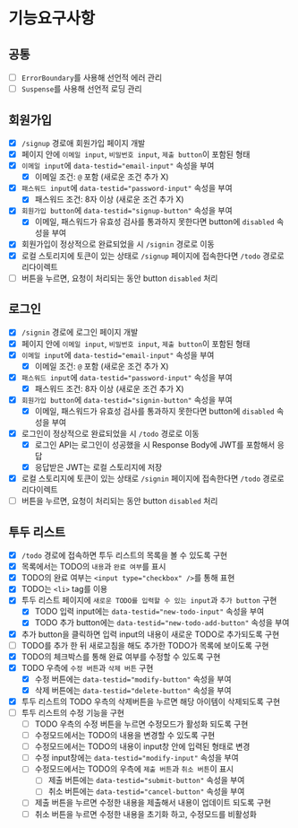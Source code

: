 # 기능요구사항

## 공통

- [ ] `ErrorBoundary`를 사용해 선언적 에러 관리
- [ ] `Suspense`를 사용해 선언적 로딩 관리

## 회원가입

- [x] `/signup` 경로애 회원가입 페이지 개발
- [x] 페이지 안에 `이메일 input`, `비밀번호 input`, `제출 button`이 포함된 형태
- [x] `이메일 input`에 `data-testid="email-input"` 속성을 부여
  - [x] 이메일 조건: `@` 포함 (새로운 조건 추가 X)
- [x] `패스워드 input`에 `data-testid="password-input"` 속성을 부여
  - [x] 패스워드 조건: 8자 이상 (새로운 조건 추가 X)
- [x] `회원가입 button`에 `data-testid="signup-button"` 속성을 부여
  - [x] 이메일, 패스워드가 유효성 검사를 통과하지 못한다면 button에 `disabled` 속성을 부여
- [x] 회원가입이 정상적으로 완료되었을 시 `/signin` 경로로 이동
- [x] 로컬 스토리지에 토큰이 있는 상태로 `/signup` 페이지에 접속한다면 `/todo` 경로로 리다이렉트
- [ ] 버튼을 누르면, 요청이 처리되는 동안 button `disabled` 처리

## 로그인

- [x] `/signin` 경로에 로그인 페이지 개발
- [x] 페이지 안에 `이메일 input`, `비밀번호 input`, `제출 button`이 포함된 형태
- [x] `이메일 input`에 `data-testid="email-input"` 속성을 부여
  - [x] 이메일 조건: `@` 포함 (새로운 조건 추가 X)
- [x] `패스워드 input`에 `data-testid="password-input"` 속성을 부여
  - [x] 패스워드 조건: 8자 이상 (새로운 조건 추가 X)
- [x] `회원가입 button`에 `data-testid="signin-button"` 속성을 부여
  - [x] 이메일, 패스워드가 유효성 검사를 통과하지 못한다면 button에 `disabled` 속성을 부여
- [x] 로그인이 정상적으로 완료되었을 시 `/todo` 경로로 이동
  - [x] 로그인 API는 로그인이 성공했을 시 Response Body에 JWT를 포함해서 응답
  - [x] 응답받은 JWT는 로컬 스토리지에 저장
- [x] 로컬 스토리지에 토큰이 있는 상태로 `/signin` 페이지에 접속한다면 `/todo` 경로로 리다이렉트
- [ ] 버튼을 누르면, 요청이 처리되는 동안 button `disabled` 처리

## 투두 리스트

- [x] `/todo` 경로에 접속하면 투두 리스트의 목록을 볼 수 있도록 구현
- [x] 목록에서는 TODO의 `내용`과 `완료 여부`를 표시
- [x] TODO의 완료 여부는 `<input type="checkbox" />`를 통해 표현
- [x] TODO는 `<li>` tag를 이용
- [x] 투두 리스트 페이지에 `새로운 TODO를 입력할 수 있는 input`과 `추가 button` 구현
  - [x] TODO 입력 input에는 `data-testid="new-todo-input"` 속성을 부여
  - [x] TODO 추가 button에는 `data-testid="new-todo-add-button"` 속성을 부여
- [x] 추가 button을 클릭하면 입력 input의 내용이 새로운 TODO로 추가되도록 구현
- [ ] TODO를 추가 한 뒤 새로고침을 해도 추가한 TODO가 목록에 보이도록 구현
- [x] TODO의 체크박스를 통해 완료 여부를 수정할 수 있도록 구현
- [x] TODO 우측에 `수정 버튼`과 `삭제 버튼` 구현
  - [x] 수정 버튼에는 `data-testid="modify-button"` 속성을 부여
  - [x] 삭제 버튼에는 `data-testid="delete-button"` 속성을 부여
- [x] 투두 리스트의 TODO 우측의 삭제버튼을 누르면 해당 아이템이 삭제되도록 구현
- [ ] 투두 리스트의 수정 기능을 구현
  - [ ] TODO 우측의 수정 버튼을 누르면 수정모드가 활성화 되도록 구현
  - [ ] 수정모드에서는 TODO의 내용을 변경할 수 있도록 구현
  - [ ] 수정모드에서는 TODO의 내용이 input창 안에 입력된 형태로 변경
  - [ ] 수정 input창에는 `data-testid="modify-input"` 속성을 부여
  - [ ] 수정모드에서는 TODO의 우측에 `제출 버튼`과 `취소 버튼`이 표시
    - [ ] 제출 버튼에는 `data-testid="submit-button"` 속성을 부여
    - [ ] 취소 버튼에는 `data-testid="cancel-button"` 속성을 부여
  - [ ] 제출 버튼을 누르면 수정한 내용을 제출해서 내용이 업데이트 되도록 구현
  - [ ] 취소 버튼을 누르면 수정한 내용을 초기화 하고, 수정모드를 비활성화

